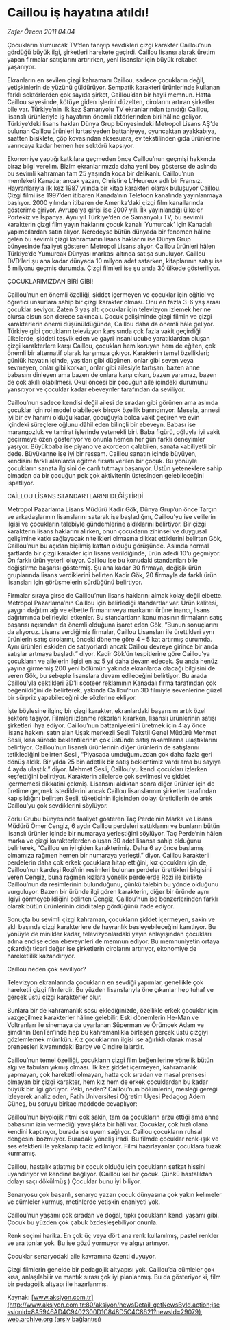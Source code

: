# Caillou iş hayatına atıldı!

*Zafer Özcan 2011.04.04*

<font class="agenda2NewsSpot">
 Çocukların Yumurcak TV’den tanıyıp sevdikleri çizgi karakter Caillou’nun gördüğü büyük ilgi, şirketleri harekete geçirdi. Caillou lisansı alarak üretim yapan firmalar satışlarını artırırken, yeni lisanslar için büyük rekabet yaşanıyor.
</font>
<font class="newsDetail">
 <p>
  <p class="MsoNormal">
   Ekranların en sevilen çizgi kahramanı Caillou, sadece çocukların değil, yetişkinlerin de yüzünü güldürüyor. Sempatik karakteri ürünlerinde kullanan farklı sektörlerden çok sayıda şirket, Caillou’dan bir hayli memnun. Hatta Caillou sayesinde, kötüye giden işlerini düzelten, cirolarını artıran şirketler bile var. Türkiye’nin ilk kez Samanyolu TV ekranlarından tanıdığı Caillou, lisanslı ürünleriyle iş hayatının önemli aktörlerinden biri hâline geliyor. Türkiye’deki lisans hakları Dünya Grup bünyesindeki Metropol Lisans AŞ’de bulunan Caillou ürünleri kırtasiyeden battaniyeye, oyuncaktan ayakkabıya, saatten bisiklete, çöp kovasından aksesuara, ev tekstilinden gıda ürünlerine varıncaya kadar hemen her sektörü kapsıyor.
  </p>
  <p class="MsoNormal">
   Ekonomiye yaptığı katkılara geçmeden önce Caillou’nun geçmişi hakkında biraz bilgi verelim. Bizim ekranlarımızda daha yeni boy gösterse de aslında bu sevimli kahraman tam 25 yaşında koca bir delikanlı. Caillou’nun memleketi Kanada; ancak yazarı, Christine L’Heureux adlı bir Fransız. Hayranlarıyla ilk kez 1987 yılında bir kitap karakteri olarak buluşuyor Caillou. Çizgi filmi ise 1997’den itibaren Kanada’nın Teletoon kanalında yayınlanmaya başlıyor. 2000 yılından itibaren de Amerika’daki çizgi film kanallarında gösterime giriyor. Avrupa’ya girişi ise 2007 yılı. İlk yayınlandığı ülkeler Portekiz ve İspanya. Aynı yıl Türkiye’den de Samanyolu TV, bu sevimli karakterin çizgi film yayın haklarını çocuk kanalı ‘Yumurcak’ için Kanadalı yapımcılardan satın alıyor. Neredeyse bütün dünyada bir fenomen hâline gelen bu sevimli çizgi kahramanın lisans haklarını ise Dünya Grup bünyesinde faaliyet gösteren Metropol Lisans alıyor. Caillou ürünleri hâlen Türkiye’de Yumurcak Dünyası markası altında satışa sunuluyor. Caillou DVD’leri şu ana kadar dünyada 10 milyon adet satarken, kitaplarının satışı ise 5 milyonu geçmiş durumda. Çizgi filmleri ise şu anda 30 ülkede gösteriliyor.
  </p>
  <p class="MsoNormal">
   ÇOCUKLARIMIZDAN BİRİ GİBİ!
  </p>
  <p class="MsoNormal">
   Caillou’nun en önemli özelliği, şiddet içermeyen ve çocuklar için eğitici ve öğretici unsurlara sahip bir çizgi karakter olması. Onu en fazla 3-6 yaş arası çocuklar seviyor. Zaten 3 yaş altı çocuklar için televizyon izlemek her ne olursa olsun son derece sakıncalı. Çocuk gelişiminde çizgi filmin ve çizgi karakterlerin önemi düşünüldüğünde, Caillou daha da önemli hâle geliyor. Türkiye gibi çocukların televizyon karşısında çok fazla vakit geçirdiği ülkelerde, şiddeti teşvik eden ve gayri insani ucube yaratıklardan oluşan çizgi karakterlere karşı Caillou, çocukları hem koruyan hem de eğiten, çok önemli bir alternatif olarak karşımıza çıkıyor. Karakterin temel özellikleri; günlük hayatın içinde, yaşıtları gibi düşünen, onlar gibi seven veya sevmeyen, onlar gibi korkan, onlar gibi ailesiyle tartışan, bazen anne babasını dinleyen ama bazen de onlara karşı çıkan, bazen yaramaz, bazen de çok akıllı olabilmesi. Okul öncesi bir çocuğun aile içindeki durumunu yansıtıyor ve çocuklar kadar ebeveynler tarafından da seviliyor.
  </p>
  <p class="MsoNormal">
   Caillou’nun sadece kendisi değil ailesi de sıradan gibi görünen ama aslında çocuklar için rol model olabilecek birçok özellik barındırıyor. Mesela, annesi iyi bir ev hanımı olduğu kadar, çocuğuyla bolca vakit geçiren ve evin içindeki süreçlere oğlunu dâhil eden bilinçli bir ebeveyn. Babası ise marangozluk ve tamirat işlerinde yetenekli biri. Baba figürü, oğluyla iyi vakit geçirmeye özen gösteriyor ve onunla hemen her gün farklı deneyimler yaşıyor. Büyükbaba ise piyano ve akordeon çalabilen, sanata kabiliyetli bir dede. Büyükanne ise iyi bir ressam. Caillou sanatın içinde büyüyen, kendisini farklı alanlarda eğitme fırsatı verilen bir çocuk. Bu yönüyle çocukların sanata ilgisini de canlı tutmayı başarıyor. Üstün yeteneklere sahip olmadan da bir çocuğun pek çok aktivitenin üstesinden gelebileceğini ispatlıyor.
  </p>
  <p class="MsoNormal">
   CAİLLOU LİSANS STANDARTLARINI DEĞİŞTİRDİ
  </p>
  <p class="MsoNormal">
   Metropol Pazarlama Lisans Müdürü Kadir Gök, Dünya Grup’un önce Tarçın ve arkadaşlarının lisanslarını satarak işe başladığını, Caillou’yu ise velilerin ilgisi ve çocukların talebiyle gündemlerine aldıklarını belirtiyor. Bir çizgi karakterin lisans haklarını alırken, onun çocukların zihinsel ve duygusal gelişimine katkı sağlayacak nitelikleri olmasına dikkat ettiklerini belirten Gök, Caillou’nun bu açıdan biçilmiş kaftan olduğu görüşünde. Aslında normal şartlarda bir çizgi karakter için lisans verildiğinde, ürün adedi 10’u geçmiyor. On farklı ürün yeterli oluyor. Caillou ise bu konudaki standartları bile değiştirme başarısı göstermiş. Şu ana kadar 30 firmaya, değişik ürün gruplarında lisans verdiklerini belirten Kadir Gök, 20 firmayla da farklı ürün lisansları için görüşmelerin sürdüğünü belirtiyor.
  </p>
  <p class="MsoNormal">
   Firmalar sıraya girse de Caillou’nun lisans haklarını almak kolay değil elbette. Metropol Pazarlama’nın Caillou için belirlediği standartlar var. Ürün kalitesi, yaygın dağıtım ağı ve elbette firmanınveya markanın ürüne inancı, lisans dağıtımında belirleyici etkenler. Bu standartların konulmasının firmaların satış başarısı açısından da önemli olduğuna işaret eden Gök, “Bunun sonuçlarını da alıyoruz. Lisans verdiğimiz firmalar, Caillou Lisansları ile ürettikleri aynı ürünlerin satış cirolarını, önceki döneme göre 4 – 5 kat artırmış durumda. Aynı ürünleri eskiden de satıyorlardı ancak Caillou devreye girince bir anda satışlar artmaya başladı.” diyor. Kadir Gök’ün tespitlerine göre Caillou’ya çocukların ve ailelerin ilgisi en az 5 yıl daha devam edecek. Şu anda henüz yayına girmemiş 200 yeni bölümün yakında ekranlarda olacağı bilgisini de veren Gök, bu sebeple lisanslara devam edileceğini belirtiyor. Bu arada Caillou’yla çektikleri 3D’li scoteer reklamının Kanadalı firma tarafından çok beğenildiğini de belirterek, yakında Caillou’nun 3D filmiyle sevenlerine güzel bir sürpriz yapabileceğini de sözlerine ekliyor.
  </p>
  <p class="MsoNormal">
   İşte böylesine ilginç bir çizgi karakter, ekranlardaki başarısını artık özel sektöre taşıyor. Filmleri izlenme rekorları kırarken, lisanslı ürünlerinin satışı şirketleri ihya ediyor. Caillou’nun battaniyelerini üretmek için 4 ay önce lisans hakkını satın alan Uşak merkezli Sesli Tekstil Genel Müdürü Mehmet Sesli, kısa sürede beklentilerinin çok üstünde satış rakamlarına ulaştıklarını belirtiyor. Caillou’nun lisanslı ürünlerinin diğer ürünlerin de satışlarını tetiklediğini belirten Sesli, “Piyasada umduğumuzdan çok daha fazla geri dönüş aldık. Bir yılda 25 bin adetlik bir satış beklentimiz vardı ama bu sayıya 4 ayda ulaştık.” diyor.
   <span>
   </span>
   Mehmet Sesli, Caillou’yu kendi çocukları izlerken keşfettiğini belirtiyor. Karakterin ailelerde çok sevilmesi ve şiddet içermemesi dikkatini çekmiş. Lisansını aldıktan sonra diğer ürünler için de üretime geçmek istediklerini ancak Caillou lisanslarının şirketler tarafından kapışıldığını belirten Sesli, tüketicinin ilgisinden dolayı üreticilerin de artık Caillou’yu çok sevdiklerini söylüyor.
  </p>
  <p class="MsoNormal">
   Zorlu Grubu bünyesinde faaliyet gösteren Taç Perde’nin Marka ve Lisans Müdürü Ömer Cengiz, 6 aydır Caillou perdeleri sattıklarını ve bunların bütün lisanslı ürünler içinde bir numaraya yerleştiğini söylüyor. Taç Perde’nin hâlen marka ve çizgi karakterlerden oluşan 30 adet lisansa sahip olduğunu belirterek, “Caillou en iyi giden karakterimiz. Daha 6 ay önce başlamış olmamıza rağmen hemen bir numaraya yerleşti.” diyor. Caillou karakterli perdelerin daha çok erkek çocuklara hitap ettiğini, kız çocukları için de, Caillou’nun kardeşi Rozi’nin resimleri bulunan perdeler ürettikleri bilgisini veren Cengiz, buna rağmen kızlara yönelik perdelerde Rozi ile birlikte Caillou’nun da resimlerinin bulunduğunu, çünkü talebin bu yönde olduğunu vurguluyor. Bazen bir üründe ilgi gören karakterin, diğer bir üründe aynı ilgiyi görmeyebildiğini belirten Cengiz, Caillou’nun ise benzerlerinden farklı olarak bütün ürünlerinin ciddi talep gördüğünü ifade ediyor.
  </p>
  <p class="MsoNormal">
   Sonuçta bu sevimli çizgi kahraman, çocukların şiddet içermeyen, sakin ve aklı başında çizgi karakterlere de hayranlık besleyebileceğini kanıtlıyor. Bu yönüyle de minikler kadar, televizyonlardaki yayın anlayışından çocukları adına endişe eden ebeveynleri de memnun ediyor. Bu memnuniyetin ortaya çıkardığı ticari değer ise şirketlerin cirolarını artırıyor, ekonomiye de hareketlilik kazandırıyor.
   <span>
   </span>
  </p>
  <p class="MsoNormal">
  </p>
  <p class="MsoNormal">
  </p>
  <p class="MsoNormal">
   Caillou neden çok seviliyor?
  </p>
  <p class="MsoNormal">
  </p>
  <p class="MsoNormal">
   Televizyon ekranlarında çocukların en sevdiği yapımlar, genellikle çok hareketli çizgi filmlerdir. Bu yüzden lisanslarıyla öne çıkanlar hep tuhaf ve gerçek üstü çizgi karakterler olur.
  </p>
  <p class="MsoNormal">
   Bunlara bir de kahramanlık sosu eklediğinizde, özellikle erkek çocuklar için vazgeçilmez karakterler hâline gelebilir. Eski dönemlerin He-Man ve Voltranları ile sinemaya da uyarlanan Süperman ve Örümcek Adam ve şimdinin BenTen’inde hep bu kahramanlıkla birleşen gerçek üstü çizgiyi gözlemlemek mümkün. Kız çocuklarının ilgisi ise ağırlıklı olarak masal prensesleri kıvamındaki Barby ve Cindirellalardır.
  </p>
  <p class="MsoNormal">
   Caillou’nun temel özelliği, çocukların çizgi film beğenilerine yönelik bütün algı ve tabuları yıkmış olması. İlk kez şiddet içermeyen, kahramanlık yapmayan, çok hareketli olmayan, hatta çok sıradan ve masal prensesi olmayan bir çizgi karakter, hem kız hem de erkek çocuklardan bu kadar büyük bir ilgi görüyor. Peki, neden? Caillou’nun bölümlerini, mesleği gereği izleyerek analiz eden, Fatih Üniversitesi Öğretim Üyesi Pedagog Adem Güneş, bu soruyu birkaç maddede cevaplıyor:
  </p>
  <p class="MsoNormal">
   <span>
   </span>
   Caillou’nun biyolojik ritmi çok sakin, tam da çocukların arzu ettiği ama anne babasının izin vermediği yavaşlıkta bir hâli var. Çocuklar, çok hızlı olana kendini kaptırıyor, burada ise uyum sağlıyor. Caillou çocukların ruhsal dengesini bozmuyor. Buradaki yöneliş iradi. Bu filmde çocuklar renk-ışık ve ses efektleri ile yakalanıp taciz edilmiyor. Filmi hazırlayanlar çocuklara tuzak kurmamış.
  </p>
  <p class="MsoNormal">
   <span>
   </span>
   Caillou, hastalık atlatmış bir çocuk olduğu için çocukların şefkat hissini uyandırıyor ve kendine bağlıyor. (Caillou kel bir çocuk. Çünkü hastalıktan dolayı saçı dökülmüş ) Çocuklar bunu iyi biliyor.
  </p>
  <p class="MsoNormal">
   <span>
   </span>
   Senaryosu çok başarılı, senaryo yazarı çocuk dünyasına çok yakın kelimeler ve cümleler kurmuş, metinlerde yetişkin enaniyeti yok.
  </p>
  <p class="MsoNormal">
   <span>
   </span>
   Caillou’nun yaşamı çok sıradan ve doğal, tıpkı çocukların kendi yaşamı gibi. Çocuk bu yüzden çok çabuk özdeşleşebiliyor onunla.
  </p>
  <p class="MsoNormal">
   <span>
   </span>
   Renk seçimi harika. En çok üç veya dört ana renk kullanılmış, pastel renkler ve ara tonlar yok. Bu ise gözü yormuyor ve algıyı artırıyor.
  </p>
  <p class="MsoNormal">
   <span>
   </span>
   Çocuklar senaryodaki aile kavramına özenti duyuyor.
  </p>
  <p class="MsoNormal">
   <span>
   </span>
   Çizgi filmlerin genelde bir pedagojik altyapısı yok. Caillou’da cümleler çok kısa, anlaşılabilir ve mantık sırası çok iyi planlanmış. Bu da gösteriyor ki, film bir pedagojik altyapı ile hazırlanmış.
  </p>
 </p>
</font>

Kaynak: [www.aksiyon.com.tr](http://www.aksiyon.com.tr:80/aksiyon/newsDetail_getNewsById.action;jsessionid=8A5946AD4C9402300D1C848D5C4C8621?newsId=29079), [web.archive.org (arşiv bağlantısı)](http://web.archive.org/web/20110408005530/http://www.aksiyon.com.tr:80/aksiyon/newsDetail_getNewsById.action;jsessionid=8A5946AD4C9402300D1C848D5C4C8621?newsId=29079)

